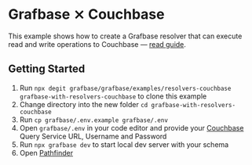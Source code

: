 # Grafbase ⨯ Couchbase

This example shows how to create a Grafbase resolver that can execute read and write operations to Couchbase &mdash; [read guide](https://grafbase.com/guides/build-graphql-apis-at-the-edge-with-couchbase).

## Getting Started

1. Run `npx degit grafbase/grafbase/examples/resolvers-couchbase grafbase-with-resolvers-couchbase` to clone this example
2. Change directory into the new folder `cd grafbase-with-resolvers-couchbase`
3. Run `cp grafbase/.env.example grafbase/.env`
4. Open `grafbase/.env` in your code editor and provide your [Couchbase](https://www.couchbase.com) Query Service URL, Username and Password
5. Run `npx grafbase dev` to start local dev server with your schema
6. Open [Pathfinder](http://localhost:4000)
